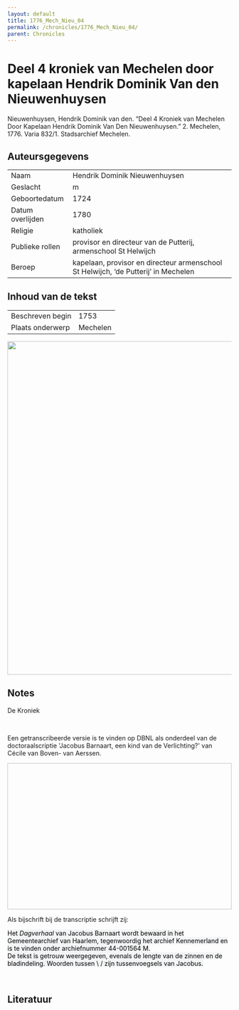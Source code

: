 ```yaml
---
layout: default
title: 1776_Mech_Nieu_04
permalink: /chronicles/1776_Mech_Nieu_04/
parent: Chronicles
--- 
```



# Deel 4 kroniek van Mechelen door kapelaan Hendrik Dominik Van den Nieuwenhuysen 

Nieuwenhuysen, Hendrik Dominik van den. “Deel 4 Kroniek van Mechelen Door Kapelaan Hendrik Dominik Van Den Nieuwenhuysen.” 2. Mechelen, 1776. Varia 832/1. Stadsarchief Mechelen. 

## Auteursgegevens 

| | | 
| --------------- | --------------- | 
| Naam | Hendrik Dominik Nieuwenhuysen | 
| Geslacht | m | 
 | Geboortedatum | 1724 | 
| Datum overlijden | 1780 | 
| Religie | katholiek | 
| Publieke rollen | provisor en directeur van de Putterij, armenschool St Helwijch | 
| Beroep | kapelaan, provisor en directeur armenschool St Helwijch, ‘de Putterij’ in Mechelen | 

## Inhoud van de tekst 

| | | 
| --------------- | --------------- | 
| Beschreven begin | 1753 | 
| Plaats onderwerp | Mechelen | 

[<img src="..\..\barplots_chronicles\1776_Mech_Nieu_04.jpg" width="750"/>](..\..\barplots_chronicles\1776_Mech_Nieu_04.jpg) 

## Notes 

<div data-schema-version="8"><p>De Kroniek</p>
<p>&nbsp;</p>
<p>Een getranscribeerde versie is te vinden op DBNL als onderdeel van de doctoraalscriptie 'Jacobus Barnaart, een kind van de Verlichting?' van Cécile van Boven- van Aerssen.</p>
<p><img alt="" data-attachment-key="XMKBAG3I" width="606" height="329"></p>
<p>Als bijschrift bij de transcriptie schrijft zij:</p>
<p><span style="color: #000000"><span style="background-color: #f3f4f5">Het&nbsp;</span></span><em><span style="color: #000000"><span style="background-color: #f3f4f5">Dagverhaal</span></span></em><span style="color: #000000"><span style="background-color: #f3f4f5">&nbsp;van Jacobus Barnaart wordt bewaard in het Gemeentearchief van Haarlem, tegenwoordig het archief Kennemerland en is te vinden onder archiefnummer 44-001564 M.<br>De tekst is getrouw weergegeven, evenals de lengte van de zinnen en de bladindeling. Woorden tussen \ / zijn tussenvoegsels van Jacobus.</span></span></p>
<p>&nbsp;</p>
</div> 

## Literatuur 

